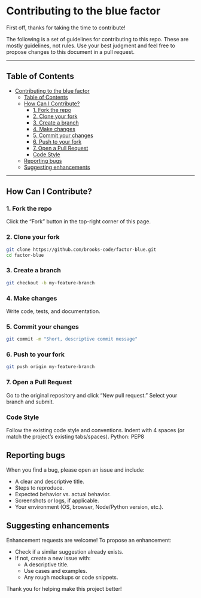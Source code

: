 # Contributing to the blue factor

First off, thanks for taking the time to contribute!

The following is a set of guidelines for contributing to this repo. These are mostly guidelines, not rules. Use your best judgment and feel free to propose changes to this document in a pull request.

---

## Table of Contents

- [Contributing to the blue factor](#contributing-to-the-blue-factor)
  - [Table of Contents](#table-of-contents)
  - [How Can I Contribute?](#how-can-i-contribute)
    - [1. Fork the repo](#1-fork-the-repo)
    - [2. Clone your fork](#2-clone-your-fork)
    - [3. Create a branch](#3-create-a-branch)
    - [4. Make changes](#4-make-changes)
    - [5. Commit your changes](#5-commit-your-changes)
    - [6. Push to your fork](#6-push-to-your-fork)
    - [7. Open a Pull Request](#7-open-a-pull-request)
    - [Code Style](#code-style)
  - [Reporting bugs](#reporting-bugs)
  - [Suggesting enhancements](#suggesting-enhancements)

---

## How Can I Contribute?

### 1. Fork the repo

Click the “Fork” button in the top-right corner of this page.

### 2. Clone your fork  

```bash
git clone https://github.com/brooks-code/factor-blue.git
cd factor-blue
```

### 3. Create a branch

```bash
git checkout -b my-feature-branch
```

### 4. Make changes

Write code, tests, and documentation.

### 5. Commit your changes

```bash
git commit -m "Short, descriptive commit message"
```

### 6. Push to your fork

```bash
git push origin my-feature-branch
```

### 7. Open a Pull Request

Go to the original repository and click “New pull request.” Select your branch and submit.

### Code Style

Follow the existing code style and conventions.
Indent with 4 spaces (or match the project’s existing tabs/spaces).
Python: PEP8

## Reporting bugs

When you find a bug, please open an issue and include:

- A clear and descriptive title.
- Steps to reproduce.
- Expected behavior vs. actual behavior.
- Screenshots or logs, if applicable.
- Your environment (OS, browser, Node/Python version, etc.).

## Suggesting enhancements

Enhancement requests are welcome! To propose an enhancement:

- Check if a similar suggestion already exists.
- If not, create a new issue with:
  - A descriptive title.
  - Use cases and examples.
  - Any rough mockups or code snippets.

Thank you for helping make this project better!
